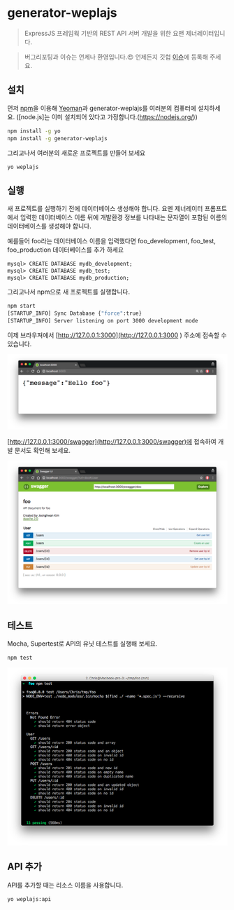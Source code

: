 # generator-weplajs

> ExpressJS 프레임웍 기반의 REST API 서버 개발을 위한 요맨 제너레이터입니다.

> 버그리포팅과 이슈는 언제나 환영입니다.😍  언제든지 깃헙 [이슈](https://github.com/WePlanet/generator-weplajs/issues/new)에 등록해 주세요.

## 설치

먼저 [npm](https://www.npmjs.com/)을 이용해 [Yeoman](http://yeoman.io)과 generator-weplajs를 여러분의 컴퓨터에 설치하세요. ([node.js]는 이미 설치되어 있다고 가정합니다.(https://nodejs.org/))

```bash
npm install -g yo
npm install -g generator-weplajs
```


그리고나서 여러분의 새로운 프로젝트를 만들어 보세요

```bash
yo weplajs
```

## 실행

새 프로젝트를 실행하기 전에 데이터베이스 생성해야 합니다. 요멘 제너레이터 프롬프트에서 입력한 데이터베이스 이름 뒤에 개발환경 정보를 나타내는 문자열이 포함된 이름의 데이터베이스를 생성해야 합니다.

예를들어 foo라는 데이터베이스 이름을 입력했다면 foo_development, foo_test, foo_production 데이터베이스를 추가 하세요

```
mysql> CREATE DATABASE mydb_development;
mysql> CREATE DATABASE mydb_test;
mysql> CREATE DATABASE mydb_production;
```

그리고나서 npm으로 새 프로젝트를 실행합니다.

```bash
npm start
[STARTUP_INFO] Sync Database {"force":true}
[STARTUP_INFO] Server listening on port 3000 development mode
```

이제 브라우져에서 [http://127.0.0.1:3000](http://127.0.0.1:3000 ) 주소에 접속할 수 있습니다.

![](imgs/index-page.png)

[http://127.0.0.1:3000/swagger](http://127.0.0.1:3000/swagger)에 접속하여 개발 문서도 확인해 보세요.

![](imgs/swagger.png)


## 테스트

Mocha, Supertest로 API의 유닛 테스트를 실행해 보세요.

```bash
npm test
```

![](imgs/test-results.png)


## API 추가

API를 추가할 때는 리소스 이름을 사용합니다.

```
yo weplajs:api
```
